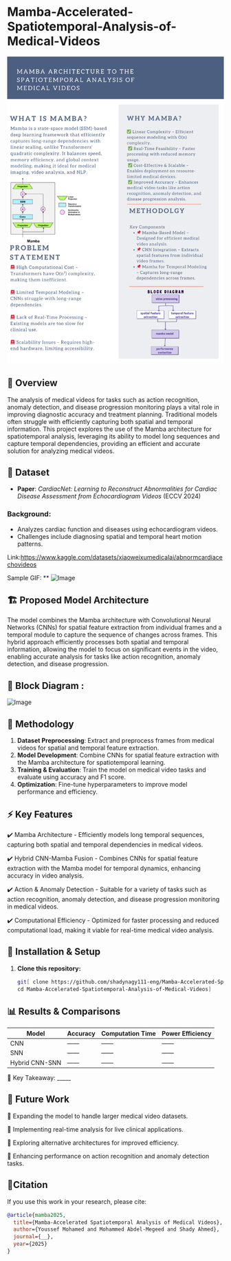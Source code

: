 # Mamba-Accelerated-Spatiotemporal-Analysis-of-Medical-Videos

![image alt](https://github.com/shadynagy111-eng/Mamba-Accelerated-Spatiotemporal-Analysis-of-Medical-Videos/blob/f9156c2f81cf7eef2eeba54289eb8778a5385002/Dark%20Blue%20and%20Orange%20Simple%20Poster.png)

📌 Overview
---
The analysis of medical videos for tasks such as action recognition, anomaly detection, and disease progression monitoring plays a vital role in improving diagnostic accuracy and treatment planning. Traditional models often struggle with efficiently capturing both spatial and temporal information. This project explores the use of the Mamba architecture for spatiotemporal analysis, leveraging its ability to model long sequences and capture temporal dependencies, providing an efficient and accurate solution for analyzing medical videos.

🏥 **Dataset**
---
- **Paper**: *CardiacNet: Learning to Reconstruct Abnormalities for Cardiac Disease Assessment from Echocardiogram Videos* (ECCV 2024)
  
### **Background**:
- Analyzes cardiac function and diseases using echocardiogram videos.
- Challenges include diagnosing spatial and temporal heart motion patterns.

Link:https://www.kaggle.com/datasets/xiaoweixumedicalai/abnormcardiacechovideos

Sample GIF:
**
![Image](https://github.com/user-attachments/assets/a77715fb-0998-4cbc-8745-f9ef81419477)

🏗️ Proposed Model Architecture
---
The model combines the Mamba architecture with Convolutional Neural Networks (CNNs) for spatial feature extraction from individual frames and a temporal module to capture the sequence of changes across frames. This hybrid approach efficiently processes both spatial and temporal information, allowing the model to focus on significant events in the video, enabling accurate analysis for tasks like action recognition, anomaly detection, and disease progression.

🔷 Block Diagram :
---
![Image](https://github.com/user-attachments/assets/fdfe52fc-395d-4848-9e3e-3e4d346d2421)

🔬 **Methodology**
---
1. **Dataset Preprocessing**: Extract and preprocess frames from medical videos for spatial and temporal feature extraction.
2. **Model Development**: Combine CNNs for spatial feature extraction with the Mamba architecture for spatiotemporal learning.
3. **Training & Evaluation**: Train the model on medical video tasks and evaluate using accuracy and F1 score.
4. **Optimization**: Fine-tune hyperparameters to improve model performance and efficiency.

⚡ Key Features
---
✔️ Mamba Architecture - Efficiently models long temporal sequences, capturing both spatial and temporal dependencies in medical videos.

✔️ Hybrid CNN-Mamba Fusion - Combines CNNs for spatial feature extraction with the Mamba model for temporal dynamics, enhancing accuracy in video analysis.

✔️ Action & Anomaly Detection - Suitable for a variety of tasks such as action recognition, anomaly detection, and disease progression monitoring in medical videos.

✔️ Computational Efficiency - Optimized for faster processing and reduced computational load, making it viable for real-time medical video analysis.


🚀 Installation & Setup
---
1. **Clone this repository:**

   ```bash
   git[ clone https://github.com/shadynagy111-eng/Mamba-Accelerated-Spatiotemporal-Analysis-of-Medical-Videos.git
   cd Mamba-Accelerated-Spatiotemporal-Analysis-of-Medical-Videos]


## 📊 Results & Comparisons

| Model               | Accuracy | Computation Time | Power Efficiency |
|---------------------|----------|------------------|------------------|
| CNN                 | ——       | ——               | ——               |
| SNN                 | ——       | ——               | ——               |
| Hybrid CNN-SNN      | ——       | ——               | ——               |

📌 Key Takeaway: _____

📌 Future Work
---
🔹 Expanding the model to handle larger medical video datasets.

🔹 Implementing real-time analysis for live clinical applications.

🔹 Exploring alternative architectures for improved efficiency.

🔹 Enhancing performance on action recognition and anomaly detection tasks.

## 📜Citation

If you use this work in your research, please cite:

```bibtex
@article{mamba2025,
  title={Mamba-Accelerated Spatiotemporal Analysis of Medical Videos},
  author={Youssef Mohamed and Mohammed Abdel-Megeed and Shady Ahmed},
  journal={__},
  year={2025}
}
